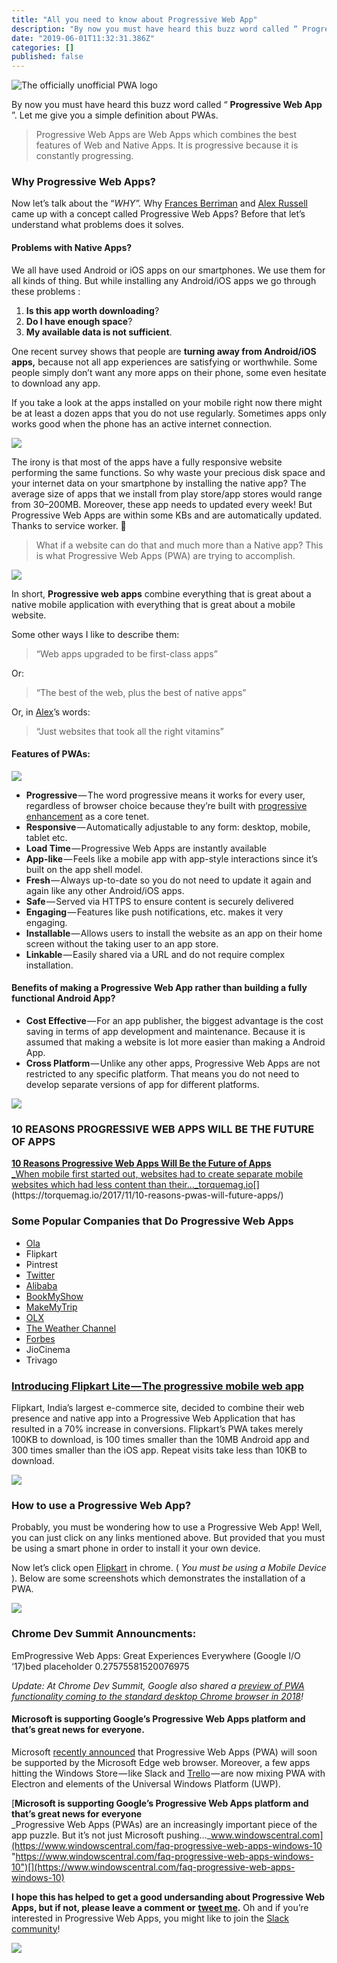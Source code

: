 ```yaml
---
title: "All you need to know about Progressive Web App"
description: "By now you must have heard this buzz word called “ Progressive Web App ”. Let me give you a simple definition about PWAs."
date: "2019-06-01T11:32:31.386Z"
categories: []
published: false
---
```


![The officially unofficial PWA logo](./asset-1.png)

By now you must have heard this buzz word called “ **Progressive Web App** ”. Let me give you a simple definition about PWAs.

> Progressive Web Apps are Web Apps which combines the best features of Web and Native Apps. It is progressive because it is constantly progressing.

### Why Progressive Web Apps?

Now let’s talk about the “_WHY”._ Why [Frances Berriman](https://medium.com/u/ffd9b3451626) and [Alex Russell](https://medium.com/u/fa63e1e8071) came up with a concept called Progressive Web Apps? Before that let’s understand what problems does it solves.

#### Problems with Native Apps?

We all have used Android or iOS apps on our smartphones. We use them for all kinds of thing. But while installing any Android/iOS apps we go through these problems :

1.  **Is this app worth downloading**?
2.  **Do I have enough space**?
3.  **My available data is not sufficient**.

One recent survey shows that people are **turning away from Android/iOS apps,** because not all app experiences are satisfying or worthwhile. Some people simply don’t want any more apps on their phone, some even hesitate to download any app.

If you take a look at the apps installed on your mobile right now there might be at least a dozen apps that you do not use regularly. Sometimes apps only works good when the phone has an active internet connection.

![](./asset-2.png)

The irony is that most of the apps have a fully responsive website performing the same functions. So why waste your precious disk space and your internet data on your smartphone by installing the native app? The average size of apps that we install from play store/app stores would range from 30–200MB. Moreover, these app needs to updated every week! But Progressive Web Apps are within some KBs and are automatically updated. Thanks to service worker. 🙂

> What if a website can do that and much more than a Native app? This is what Progressive Web Apps (PWA) are trying to accomplish.

![](./asset-3.png)

In short, **Progressive web apps** combine everything that is great about a native mobile application with everything that is great about a mobile website.

Some other ways I like to describe them:

> “Web apps upgraded to be first-class apps”

Or:

> “The best of the web, plus the best of native apps”

Or, in [Alex](https://medium.com/u/fa63e1e8071)’s words:

> “Just websites that took all the right vitamins”

#### Features of PWAs:

![](./asset-4.png)

-   **Progressive** — The word progressive means it works for every user, regardless of browser choice because they’re built with [progressive enhancement](https://en.wikipedia.org/wiki/Progressive_enhancement) as a core tenet.
-   **Responsive** — Automatically adjustable to any form: desktop, mobile, tablet etc.
-   **Load Time** — Progressive Web Apps are instantly available
-   **App-like** — Feels like a mobile app with app-style interactions since it’s built on the app shell model.
-   **Fresh** — Always up-to-date so you do not need to update it again and again like any other Android/iOS apps.
-   **Safe** — Served via HTTPS to ensure content is securely delivered
-   **Engaging** — Features like push notifications, etc. makes it very engaging.
-   **Installable** — Allows users to install the website as an app on their home screen without the taking user to an app store.
-   **Linkable** — Easily shared via a URL and do not require complex installation.

#### Benefits of making a Progressive Web App rather than building a fully functional Android App?

-   **Cost Effective** — For an app publisher, the biggest advantage is the cost saving in terms of app development and maintenance. Because it is assumed that making a website is lot more easier than making a Android App.
-   **Cross Platform** — Unlike any other apps, Progressive Web Apps are not restricted to any specific platform. That means you do not need to develop separate versions of app for different platforms.

![](./asset-5.png)

### 10 REASONS PROGRESSIVE WEB APPS WILL BE THE FUTURE OF APPS

[**10 Reasons Progressive Web Apps Will Be the Future of Apps**  
_When mobile first started out, websites had to create separate mobile websites which had less content than their…_torquemag.io](https://torquemag.io/2017/11/10-reasons-pwas-will-future-apps/ "https://torquemag.io/2017/11/10-reasons-pwas-will-future-apps/")[](https://torquemag.io/2017/11/10-reasons-pwas-will-future-apps/)

### Some Popular Companies that Do Progressive Web Apps

-   [Ola](https://developers.google.com/web/showcase/2017/ola)
-   Flipkart
-   Pintrest
-   [Twitter](https://developers.google.com/web/showcase/2017/twitter)
-   [Alibaba](https://developers.google.com/web/showcase/2016/alibaba)
-   [BookMyShow](https://developers.google.com/web/showcase/2017/bookmyshow)
-   [MakeMyTrip](https://developers.google.com/web/showcase/2017/make-my-trip)
-   [OLX](https://developers.google.com/web/showcase/2017/olx)
-   [The Weather Channel](https://developers.google.com/web/showcase/2016/weather-channel)
-   [Forbes](https://developers.google.com/web/showcase/2017/forbes)
-   JioCinema
-   Trivago

### [Introducing Flipkart Lite — The progressive mobile web app](https://www.youtube.com/watch?v=MxTaDhwJDLg)

Flipkart, India’s largest e-commerce site, decided to combine their web presence and native app into a Progressive Web Application that has resulted in a 70% increase in conversions. Flipkart’s PWA takes merely 100KB to download, is 100 times smaller than the 10MB Android app and 300 times smaller than the iOS app. Repeat visits take less than 10KB to download.

![](./asset-6.png)

### How to use a Progressive Web App?

Probably, you must be wondering how to use a Progressive Web App! Well, you can just click on any links mentioned above. But provided that you must be using a smart phone in order to install it your own device.

Now let’s click open [Flipkart](https://www.flipkart.com/) in chrome. ( _You must be using a Mobile Device_ ). Below are some screenshots which demonstrates the installation of a PWA.

![](./asset-7.png)

### Chrome Dev Summit Announcments:

EmProgressive Web Apps: Great Experiences Everywhere (Google I/O ‘17)bed placeholder 0.27575581520076975

_Update: At Chrome Dev Summit, Google also shared a_ [_preview of PWA functionality coming to the standard desktop Chrome browser in 2018_](https://youtu.be/_sLa0qhuqcA?t=32m31s)_!_

#### Microsoft is supporting Google’s Progressive Web Apps platform and that’s great news for everyone.

Microsoft [recently announced](https://www.windowscentral.com/microsoft-teams-and-progressive-web-apps-coming-soon-windows-store) that Progressive Web Apps (PWA) will soon be supported by the Microsoft Edge web browser. Moreover, a few apps hitting the Windows Store — like Slack and [Trello](https://www.windowscentral.com/trello-launches-official-desktop-app-windows-store) — are now mixing PWA with Electron and elements of the Universal Windows Platform (UWP).

[**Microsoft is supporting Google’s Progressive Web Apps platform and that’s great news for everyone**  
_Progressive Web Apps (PWAs) are an increasingly important piece of the app puzzle. But it’s not just Microsoft pushing…_www.windowscentral.com](https://www.windowscentral.com/faq-progressive-web-apps-windows-10 "https://www.windowscentral.com/faq-progressive-web-apps-windows-10")[](https://www.windowscentral.com/faq-progressive-web-apps-windows-10)

**I hope this has helped to get a good undersanding about Progressive Web Apps, but if not, please leave a comment or** [**tweet me**](https://twitter.com/SouravInsights)**.** Oh and if you’re interested in Progressive Web Apps, you might like to join the [Slack community](https://bit.ly/join-pwa-slack)!

![](./asset-8.png)